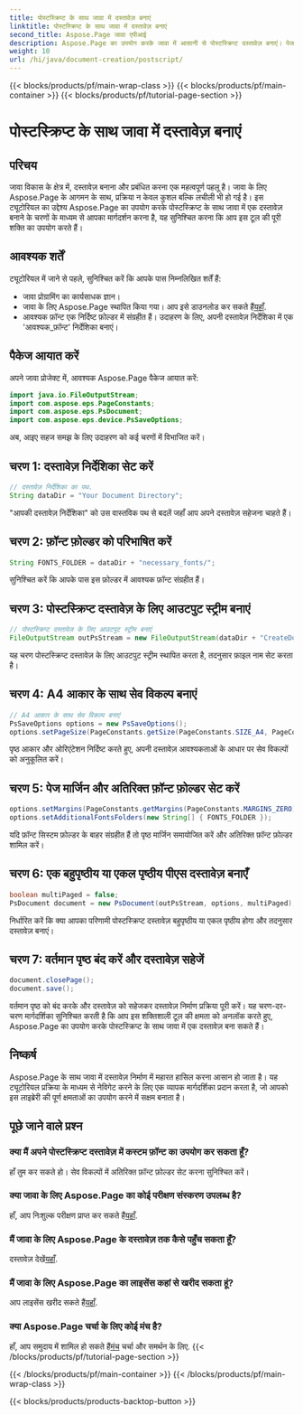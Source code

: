 ```yaml
---
title: पोस्टस्क्रिप्ट के साथ जावा में दस्तावेज़ बनाएं
linktitle: पोस्टस्क्रिप्ट के साथ जावा में दस्तावेज़ बनाएं
second_title: Aspose.Page जावा एपीआई
description: Aspose.Page का उपयोग करके जावा में आसानी से पोस्टस्क्रिप्ट दस्तावेज़ बनाएं। पेज का आकार, मार्जिन और फ़ॉन्ट अनुकूलित करें। अभी निशुल्क परीक्षण आज़माएं!
weight: 10
url: /hi/java/document-creation/postscript/
---
```


{{< blocks/products/pf/main-wrap-class >}}
{{< blocks/products/pf/main-container >}}
{{< blocks/products/pf/tutorial-page-section >}}

# पोस्टस्क्रिप्ट के साथ जावा में दस्तावेज़ बनाएं

## परिचय
जावा विकास के क्षेत्र में, दस्तावेज़ बनाना और प्रबंधित करना एक महत्वपूर्ण पहलू है। जावा के लिए Aspose.Page के आगमन के साथ, प्रक्रिया न केवल कुशल बल्कि लचीली भी हो गई है। इस ट्यूटोरियल का उद्देश्य Aspose.Page का उपयोग करके पोस्टस्क्रिप्ट के साथ जावा में एक दस्तावेज़ बनाने के चरणों के माध्यम से आपका मार्गदर्शन करना है, यह सुनिश्चित करना कि आप इस टूल की पूरी शक्ति का उपयोग करते हैं।
## आवश्यक शर्तें
ट्यूटोरियल में जाने से पहले, सुनिश्चित करें कि आपके पास निम्नलिखित शर्तें हैं:
- जावा प्रोग्रामिंग का कार्यसाधक ज्ञान।
-  जावा के लिए Aspose.Page स्थापित किया गया। आप इसे डाउनलोड कर सकते हैं[यहाँ](https://releases.aspose.com/page/java/).
- आवश्यक फ़ॉन्ट एक निर्दिष्ट फ़ोल्डर में संग्रहीत हैं। उदाहरण के लिए, अपनी दस्तावेज़ निर्देशिका में एक 'आवश्यक_फ़ॉन्ट' निर्देशिका बनाएं।
## पैकेज आयात करें
अपने जावा प्रोजेक्ट में, आवश्यक Aspose.Page पैकेज आयात करें:
```java
import java.io.FileOutputStream;
import com.aspose.eps.PageConstants;
import com.aspose.eps.PsDocument;
import com.aspose.eps.device.PsSaveOptions;

```
अब, आइए सहज समझ के लिए उदाहरण को कई चरणों में विभाजित करें।
## चरण 1: दस्तावेज़ निर्देशिका सेट करें
```java
// दस्तावेज़ निर्देशिका का पथ.
String dataDir = "Your Document Directory";
```
"आपकी दस्तावेज़ निर्देशिका" को उस वास्तविक पथ से बदलें जहाँ आप अपने दस्तावेज़ सहेजना चाहते हैं।
## चरण 2: फ़ॉन्ट फ़ोल्डर को परिभाषित करें
```java
String FONTS_FOLDER = dataDir + "necessary_fonts/";
```
सुनिश्चित करें कि आपके पास इस फ़ोल्डर में आवश्यक फ़ॉन्ट संग्रहीत हैं।
## चरण 3: पोस्टस्क्रिप्ट दस्तावेज़ के लिए आउटपुट स्ट्रीम बनाएं
```java
// पोस्टस्क्रिप्ट दस्तावेज़ के लिए आउटपुट स्ट्रीम बनाएं
FileOutputStream outPsStream = new FileOutputStream(dataDir + "CreateDocument_outPS.ps");
```
यह चरण पोस्टस्क्रिप्ट दस्तावेज़ के लिए आउटपुट स्ट्रीम स्थापित करता है, तदनुसार फ़ाइल नाम सेट करता है।
## चरण 4: A4 आकार के साथ सेव विकल्प बनाएं
```java
// A4 आकार के साथ सेव विकल्प बनाएं
PsSaveOptions options = new PsSaveOptions();
options.setPageSize(PageConstants.getSize(PageConstants.SIZE_A4, PageConstants.ORIENTATION_PORTRAIT));
```
पृष्ठ आकार और ओरिएंटेशन निर्दिष्ट करते हुए, अपनी दस्तावेज़ आवश्यकताओं के आधार पर सेव विकल्पों को अनुकूलित करें।
## चरण 5: पेज मार्जिन और अतिरिक्त फ़ॉन्ट फ़ोल्डर सेट करें
```java
options.setMargins(PageConstants.getMargins(PageConstants.MARGINS_ZERO));
options.setAdditionalFontsFolders(new String[] { FONTS_FOLDER });
```
यदि फ़ॉन्ट सिस्टम फ़ोल्डर के बाहर संग्रहीत हैं तो पृष्ठ मार्जिन समायोजित करें और अतिरिक्त फ़ॉन्ट फ़ोल्डर शामिल करें।
## चरण 6: एक बहुपृष्ठीय या एकल पृष्ठीय पीएस दस्तावेज़ बनाएँ
```java
boolean multiPaged = false;
PsDocument document = new PsDocument(outPsStream, options, multiPaged);
```
निर्धारित करें कि क्या आपका परिणामी पोस्टस्क्रिप्ट दस्तावेज़ बहुपृष्ठीय या एकल पृष्ठीय होगा और तदनुसार दस्तावेज़ बनाएं।
## चरण 7: वर्तमान पृष्ठ बंद करें और दस्तावेज़ सहेजें
```java
document.closePage();
document.save();
```
वर्तमान पृष्ठ को बंद करके और दस्तावेज़ को सहेजकर दस्तावेज़ निर्माण प्रक्रिया पूरी करें।
यह चरण-दर-चरण मार्गदर्शिका सुनिश्चित करती है कि आप इस शक्तिशाली टूल की क्षमता को अनलॉक करते हुए, Aspose.Page का उपयोग करके पोस्टस्क्रिप्ट के साथ जावा में एक दस्तावेज़ बना सकते हैं।
## निष्कर्ष
Aspose.Page के साथ जावा में दस्तावेज़ निर्माण में महारत हासिल करना आसान हो जाता है। यह ट्यूटोरियल प्रक्रिया के माध्यम से नेविगेट करने के लिए एक व्यापक मार्गदर्शिका प्रदान करता है, जो आपको इस लाइब्रेरी की पूर्ण क्षमताओं का उपयोग करने में सक्षम बनाता है।
## पूछे जाने वाले प्रश्न
### क्या मैं अपने पोस्टस्क्रिप्ट दस्तावेज़ में कस्टम फ़ॉन्ट का उपयोग कर सकता हूँ?
हाँ तुम कर सकते हो। सेव विकल्पों में अतिरिक्त फ़ॉन्ट फ़ोल्डर सेट करना सुनिश्चित करें।
### क्या जावा के लिए Aspose.Page का कोई परीक्षण संस्करण उपलब्ध है?
 हाँ, आप निःशुल्क परीक्षण प्राप्त कर सकते हैं[यहाँ](https://releases.aspose.com/).
### मैं जावा के लिए Aspose.Page के दस्तावेज़ तक कैसे पहुँच सकता हूँ?
 दस्तावेज़ देखें[यहाँ](https://reference.aspose.com/page/java/).
### मैं जावा के लिए Aspose.Page का लाइसेंस कहां से खरीद सकता हूं?
 आप लाइसेंस खरीद सकते हैं[यहाँ](https://purchase.aspose.com/buy).
### क्या Aspose.Page चर्चा के लिए कोई मंच है?
 हाँ, आप समुदाय में शामिल हो सकते हैं[मंच](https://forum.aspose.com/c/page/39) चर्चा और समर्थन के लिए.
{{< /blocks/products/pf/tutorial-page-section >}}

{{< /blocks/products/pf/main-container >}}
{{< /blocks/products/pf/main-wrap-class >}}

{{< blocks/products/products-backtop-button >}}
